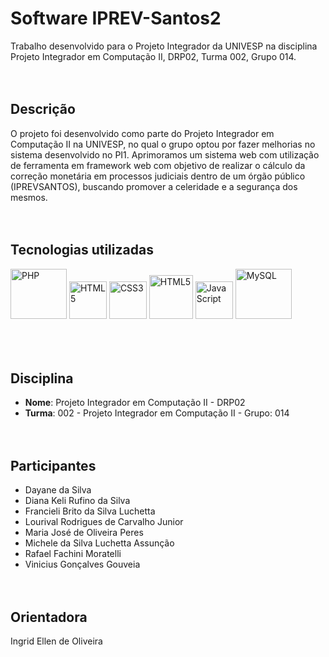 # Software IPREV-Santos2

Trabalho desenvolvido para o Projeto Integrador da UNIVESP na disciplina Projeto Integrador em Computação II, DRP02, Turma 002, Grupo 014.
<br><br><br>

## Descrição

O projeto foi desenvolvido como parte do Projeto Integrador em Computação II na UNIVESP, no qual o grupo optou por fazer melhorias no sistema desenvolvido no PI1. Aprimoramos um sistema web com utilização de ferramenta em framework web com objetivo de realizar o cálculo da correção monetária em processos judiciais dentro de um órgão público (IPREVSANTOS), buscando promover a celeridade e a segurança dos mesmos.
<br><br><br>

## Tecnologias utilizadas
<div>
  <img src="https://cdn.jsdelivr.net/gh/devicons/devicon@latest/icons/php/php-original.svg" alt="PHP" width="90" height="80"/>    
  <img src="https://cdn.jsdelivr.net/gh/devicons/devicon/icons/html5/html5-plain-wordmark.svg" alt="HTML5" width="60" height="60"/>
  <img src="https://cdn.jsdelivr.net/gh/devicons/devicon/icons/css3/css3-plain-wordmark.svg" alt="CSS3" width="60" height="60"/>
  <img src="https://cdn.jsdelivr.net/gh/devicons/devicon@latest/icons/bootstrap/bootstrap-original-wordmark.svg" alt="HTML5" width="70" height="70"/> 
  <img src="https://cdn.jsdelivr.net/gh/devicons/devicon/icons/javascript/javascript-original.svg" alt="JavaScript" width="60" height="60"/>     
  <img src="https://cdn.jsdelivr.net/gh/devicons/devicon@latest/icons/mysql/mysql-original-wordmark.svg" alt="MySQL" width="90" height="80"/>  
</div>
<br><br><br>

## Disciplina

- **Nome**: Projeto Integrador em Computação II - DRP02 
- **Turma**: 002 - Projeto Integrador em Computação II - Grupo: 014
<br><br><br>

## Participantes

- Dayane da Silva
- Diana Keli Rufino da Silva
- Francieli Brito da Silva Luchetta
- Lourival Rodrigues de Carvalho Junior
- Maria José de Oliveira Peres
- Michele da Silva Luchetta Assunção
- Rafael Fachini Moratelli
- Vinicius Gonçalves Gouveia
<br><br><br>

## Orientadora

Ingrid Ellen de Oliveira
<br><br>
